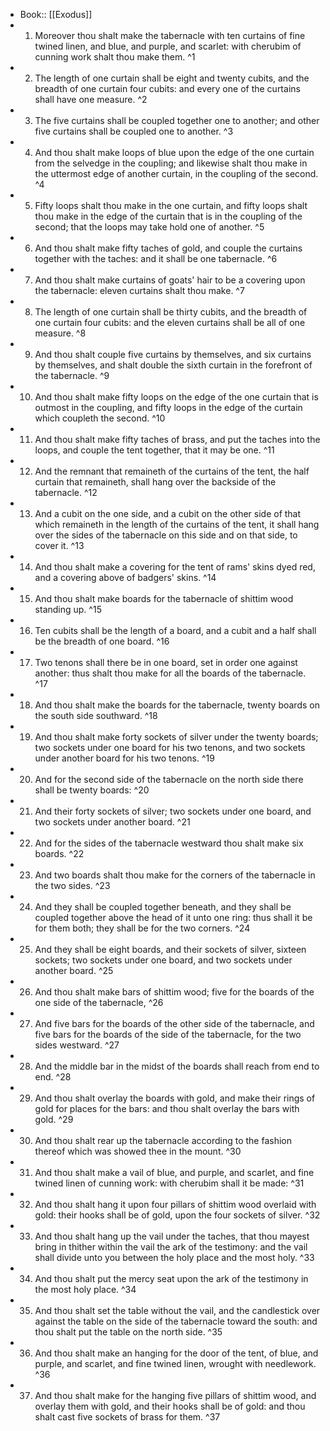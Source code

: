 - Book:: [[Exodus]]
- 1. Moreover thou shalt make the tabernacle with ten curtains of fine twined linen, and blue, and purple, and scarlet: with cherubim of cunning work shalt thou make them. ^1
- 2. The length of one curtain shall be eight and twenty cubits, and the breadth of one curtain four cubits: and every one of the curtains shall have one measure. ^2
- 3. The five curtains shall be coupled together one to another; and other five curtains shall be coupled one to another. ^3
- 4. And thou shalt make loops of blue upon the edge of the one curtain from the selvedge in the coupling; and likewise shalt thou make in the uttermost edge of another curtain, in the coupling of the second. ^4
- 5. Fifty loops shalt thou make in the one curtain, and fifty loops shalt thou make in the edge of the curtain that is in the coupling of the second; that the loops may take hold one of another. ^5
- 6. And thou shalt make fifty taches of gold, and couple the curtains together with the taches: and it shall be one tabernacle. ^6
- 7. And thou shalt make curtains of goats' hair to be a covering upon the tabernacle: eleven curtains shalt thou make. ^7
- 8. The length of one curtain shall be thirty cubits, and the breadth of one curtain four cubits: and the eleven curtains shall be all of one measure. ^8
- 9. And thou shalt couple five curtains by themselves, and six curtains by themselves, and shalt double the sixth curtain in the forefront of the tabernacle. ^9
- 10. And thou shalt make fifty loops on the edge of the one curtain that is outmost in the coupling, and fifty loops in the edge of the curtain which coupleth the second. ^10
- 11. And thou shalt make fifty taches of brass, and put the taches into the loops, and couple the tent together, that it may be one. ^11
- 12. And the remnant that remaineth of the curtains of the tent, the half curtain that remaineth, shall hang over the backside of the tabernacle. ^12
- 13. And a cubit on the one side, and a cubit on the other side of that which remaineth in the length of the curtains of the tent, it shall hang over the sides of the tabernacle on this side and on that side, to cover it. ^13
- 14. And thou shalt make a covering for the tent of rams' skins dyed red, and a covering above of badgers' skins. ^14
- 15. And thou shalt make boards for the tabernacle of shittim wood standing up. ^15
- 16. Ten cubits shall be the length of a board, and a cubit and a half shall be the breadth of one board. ^16
- 17. Two tenons shall there be in one board, set in order one against another: thus shalt thou make for all the boards of the tabernacle. ^17
- 18. And thou shalt make the boards for the tabernacle, twenty boards on the south side southward. ^18
- 19. And thou shalt make forty sockets of silver under the twenty boards; two sockets under one board for his two tenons, and two sockets under another board for his two tenons. ^19
- 20. And for the second side of the tabernacle on the north side there shall be twenty boards: ^20
- 21. And their forty sockets of silver; two sockets under one board, and two sockets under another board. ^21
- 22. And for the sides of the tabernacle westward thou shalt make six boards. ^22
- 23. And two boards shalt thou make for the corners of the tabernacle in the two sides. ^23
- 24. And they shall be coupled together beneath, and they shall be coupled together above the head of it unto one ring: thus shall it be for them both; they shall be for the two corners. ^24
- 25. And they shall be eight boards, and their sockets of silver, sixteen sockets; two sockets under one board, and two sockets under another board. ^25
- 26. And thou shalt make bars of shittim wood; five for the boards of the one side of the tabernacle, ^26
- 27. And five bars for the boards of the other side of the tabernacle, and five bars for the boards of the side of the tabernacle, for the two sides westward. ^27
- 28. And the middle bar in the midst of the boards shall reach from end to end. ^28
- 29. And thou shalt overlay the boards with gold, and make their rings of gold for places for the bars: and thou shalt overlay the bars with gold. ^29
- 30. And thou shalt rear up the tabernacle according to the fashion thereof which was showed thee in the mount. ^30
- 31. And thou shalt make a vail of blue, and purple, and scarlet, and fine twined linen of cunning work: with cherubim shall it be made: ^31
- 32. And thou shalt hang it upon four pillars of shittim wood overlaid with gold: their hooks shall be of gold, upon the four sockets of silver. ^32
- 33. And thou shalt hang up the vail under the taches, that thou mayest bring in thither within the vail the ark of the testimony: and the vail shall divide unto you between the holy place and the most holy. ^33
- 34. And thou shalt put the mercy seat upon the ark of the testimony in the most holy place. ^34
- 35. And thou shalt set the table without the vail, and the candlestick over against the table on the side of the tabernacle toward the south: and thou shalt put the table on the north side. ^35
- 36. And thou shalt make an hanging for the door of the tent, of blue, and purple, and scarlet, and fine twined linen, wrought with needlework. ^36
- 37. And thou shalt make for the hanging five pillars of shittim wood, and overlay them with gold, and their hooks shall be of gold: and thou shalt cast five sockets of brass for them. ^37
